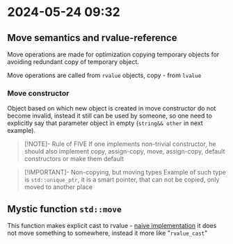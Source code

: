 # 2024-05-24 09:32

## Move semantics and rvalue-reference

Move operations are made for optimization copying temporary objects for avoiding
redundant copy of temporary object.

Move operations are called from `rvalue` objects, copy - from `lvalue`

### Move constructor

Object based on which new object is created in move constructor do not become
invalid, instead it still can be used by someone, so one need to explicitly say
that parameter object in empty (`string&& other` in next example).

> [!NOTE]- Rule of FIVE
> If one implements non-trivial constructor, he should also implement copy,
> assign-copy, move, assign-copy, default constructors or make them default

> [!IMPORTANT]- Non-copying, but moving types
> Example of such type is `std::unique_ptr`, it is a smart pointer, that can not
> be copied, only moved to another place

## Mystic function `std::move`

This function makes explicit cast to rvalue - [naive implementation](./move_implementation.cpp)
it does not move something to somewhere, instead it more like "`rvalue_cast`"
